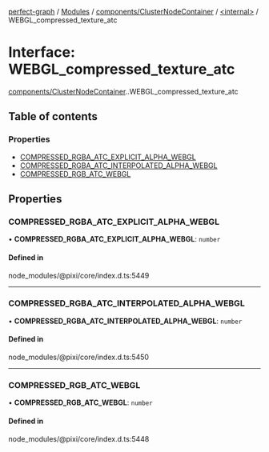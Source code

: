[perfect-graph](../README.md) / [Modules](../modules.md) / [components/ClusterNodeContainer](../modules/components_ClusterNodeContainer.md) / [<internal\>](../modules/components_ClusterNodeContainer._internal_.md) / WEBGL\_compressed\_texture\_atc

# Interface: WEBGL\_compressed\_texture\_atc

[components/ClusterNodeContainer](../modules/components_ClusterNodeContainer.md).[<internal>](../modules/components_ClusterNodeContainer._internal_.md).WEBGL_compressed_texture_atc

## Table of contents

### Properties

- [COMPRESSED\_RGBA\_ATC\_EXPLICIT\_ALPHA\_WEBGL](components_ClusterNodeContainer._internal_.WEBGL_compressed_texture_atc.md#compressed_rgba_atc_explicit_alpha_webgl)
- [COMPRESSED\_RGBA\_ATC\_INTERPOLATED\_ALPHA\_WEBGL](components_ClusterNodeContainer._internal_.WEBGL_compressed_texture_atc.md#compressed_rgba_atc_interpolated_alpha_webgl)
- [COMPRESSED\_RGB\_ATC\_WEBGL](components_ClusterNodeContainer._internal_.WEBGL_compressed_texture_atc.md#compressed_rgb_atc_webgl)

## Properties

### COMPRESSED\_RGBA\_ATC\_EXPLICIT\_ALPHA\_WEBGL

• **COMPRESSED\_RGBA\_ATC\_EXPLICIT\_ALPHA\_WEBGL**: `number`

#### Defined in

node_modules/@pixi/core/index.d.ts:5449

___

### COMPRESSED\_RGBA\_ATC\_INTERPOLATED\_ALPHA\_WEBGL

• **COMPRESSED\_RGBA\_ATC\_INTERPOLATED\_ALPHA\_WEBGL**: `number`

#### Defined in

node_modules/@pixi/core/index.d.ts:5450

___

### COMPRESSED\_RGB\_ATC\_WEBGL

• **COMPRESSED\_RGB\_ATC\_WEBGL**: `number`

#### Defined in

node_modules/@pixi/core/index.d.ts:5448
